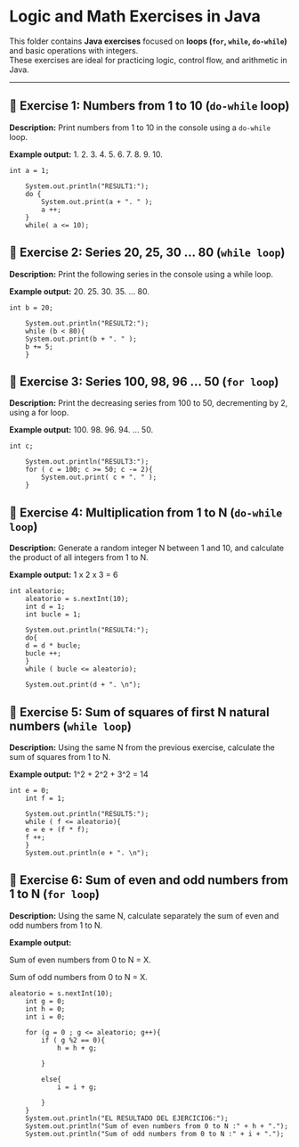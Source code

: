 # Logic and Math Exercises in Java

This folder contains **Java exercises** focused on **loops (`for`, `while`, `do-while`)** and basic operations with integers.  
These exercises are ideal for practicing logic, control flow, and arithmetic in Java.

---

## 📌 Exercise 1: Numbers from 1 to 10 (`do-while` loop)

**Description:** Print numbers from 1 to 10 in the console using a `do-while` loop.  

**Example output:**
1.
2.
3.
4.
5.
6.
7.
8.
9.
10.

    int a = 1;
		
		System.out.println("RESULT1:");
		do {
			System.out.print(a + ". " );
			a ++;
		} 
		while( a <= 10);




## 📌 Exercise 2: Series 20, 25, 30 … 80 (`while loop`)

**Description:** Print the following series in the console using a while loop.

**Example output:**
20.
25.
30.
35.
...
80.

    int b = 20;
		
		System.out.println("RESULT2:");	
		while (b < 80){
		System.out.print(b + ". " );	
		b += 5;		
		}

## 📌 Exercise 3: Series 100, 98, 96 … 50 (`for loop`)

**Description:** Print the decreasing series from 100 to 50, decrementing by 2, using a for loop.

**Example output:**
100.
98.
96.
94.
...
50.

    int c;

		System.out.println("RESULT3:");
		for ( c = 100; c >= 50; c -= 2){
			System.out.print( c + ". " );
		}

## 📌 Exercise 4: Multiplication from 1 to N (`do-while loop`)

**Description:** Generate a random integer N between 1 and 10, and calculate the product of all integers from 1 to N.

**Example output:**
1 x 2 x 3 = 6

    int aleatorio;
		aleatorio = s.nextInt(10);
		int d = 1;
		int bucle = 1;
		
		System.out.println("RESULT4:");
		do{
		d = d * bucle;
		bucle ++;
		}	
		while ( bucle <= aleatorio);
		
		System.out.print(d + ". \n");

## 📌 Exercise 5: Sum of squares of first N natural numbers (`while loop`)

**Description:** Using the same N from the previous exercise, calculate the sum of squares from 1 to N.

**Example output:**
1^2 + 2^2 + 3^2 = 14

    int e = 0;
		int f = 1;
		
		System.out.println("RESULT5:");
		while ( f <= aleatorio){
		e = e + (f * f);
		f ++;
		}
		System.out.println(e + ". \n");

## 📌 Exercise 6: Sum of even and odd numbers from 1 to N (`for loop`)

**Description:** Using the same N, calculate separately the sum of even and odd numbers from 1 to N.

**Example output:**

Sum of even numbers from 0 to N = X.

Sum of odd numbers from 0 to N = X.

    aleatorio = s.nextInt(10);
		int g = 0;
		int h = 0;
		int i = 0;
		
		for (g = 0 ; g <= aleatorio; g++){	
			if ( g %2 == 0){
				h = h + g;
				
			} 
			
			else{
				i = i + g;
				
			}		
		}
		System.out.println("EL RESULTADO DEL EJERCICIO6:");
		System.out.println("Sum of even numbers from 0 to N :" + h + ".");
		System.out.println("Sum of odd numbers from 0 to N :" + i + ".");
